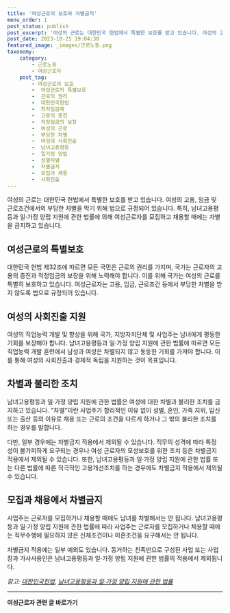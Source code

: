 ```yaml
---
title: '여성근로의 보호와 차별금지'
menu_order: 1
post_status: publish
post_excerpt: '여성의 근로는 대한민국 헌법에서 특별한 보호를 받고 있습니다. 여성의 고용, 임금 및 근로조건에서의 부당한 차별을 막기 위해 법으로 규정되어 있습니다. 특히, 남녀고용평등과 일 가정 양립 지원에 관한 법률에 의해 여성근로자를 모집하고 채용할 때에는 차별을 금지하고 있습니다.'
post_date: 2023-10-25 19:04:30
featured_image: _images/근로노동.png
taxonomy:
    category:
        - 근로노동
        - 여성근로자
    post_tag:
        - 여성근로의 보호
        -  여성근로의 특별보호
        -  근로의 권리
        -  대한민국헌법
        -  최저임금제
        -  고용의 증진
        -  적정임금의 보장
        -  여성의 근로
        -  부당한 차별
        -  여성의 사회진출
        -  남녀고용평등
        -  일가정 양립
        -  성별차별
        -  차별금지
        -  모집과 채용
        -  사회진출
---
```




여성의 근로는 대한민국 헌법에서 특별한 보호를 받고 있습니다. 여성의 고용, 임금 및 근로조건에서의 부당한 차별을 막기 위해 법으로 규정되어 있습니다. 특히, 남녀고용평등과 일·가정 양립 지원에 관한 법률에 의해 여성근로자를 모집하고 채용할 때에는 차별을 금지하고 있습니다.

## 여성근로의 특별보호

대한민국 헌법 제32조에 따르면 모든 국민은 근로의 권리를 가지며, 국가는 근로자의 고용의 증진과 적정임금의 보장을 위해 노력해야 합니다. 이를 위해 국가는 여성의 근로를 특별히 보호하고 있습니다. 여성근로자는 고용, 임금, 근로조건 등에서 부당한 차별을 받지 않도록 법으로 규정되어 있습니다.

## 여성의 사회진출 지원

여성의 직업능력 개발 및 향상을 위해 국가, 지방자치단체 및 사업주는 남녀에게 평등한 기회를 보장해야 합니다. 남녀고용평등과 일·가정 양립 지원에 관한 법률에 따르면 모든 직업능력 개발 훈련에서 남성과 여성은 차별되지 않고 동등한 기회를 가져야 합니다. 이를 통해 여성의 사회진출과 경제적 독립을 지원하는 것이 목표입니다.

## 차별과 불리한 조치

남녀고용평등과 일·가정 양립 지원에 관한 법률은 여성에 대한 차별과 불리한 조치를 금지하고 있습니다. "차별"이란 사업주가 합리적인 이유 없이 성별, 혼인, 가족 지위, 임신 또는 출산 등의 이유로 채용 또는 근로의 조건을 다르게 하거나 그 밖의 불리한 조치를 하는 경우를 말합니다.

다만, 일부 경우에는 차별금지 적용에서 제외될 수 있습니다. 직무의 성격에 따라 특정 성이 불가피하게 요구되는 경우나 여성 근로자의 모성보호를 위한 조치 등은 차별금지 적용에서 제외될 수 있습니다. 또한, 남녀고용평등과 일·가정 양립 지원에 관한 법률 또는 다른 법률에 따른 적극적인 고용개선조치를 하는 경우에도 차별금지 적용에서 제외될 수 있습니다.

## 모집과 채용에서 차별금지

사업주는 근로자를 모집하거나 채용할 때에도 남녀를 차별해서는 안 됩니다. 남녀고용평등과 일·가정 양립 지원에 관한 법률에 따라 사업주는 근로자를 모집하거나 채용할 때에는 직무수행에 필요하지 않은 신체조건이나 미혼조건을 요구해서는 안 됩니다.

차별금지 적용에는 일부 예외도 있습니다. 동거하는 친족만으로 구성된 사업 또는 사업장과 가사사용인은 남녀고용평등과 일·가정 양립 지원에 관한 법률의 적용에서 제외됩니다.

*참고: [대한민국헌법](https://www.law.go.kr/lsEfInfoP.do?lsiSeq=218675&efYd=20211001#key0)*, *[남녀고용평등과 일·가정 양립 지원에 관한 법률](https://www.law.go.kr/lsEfInfoP.do?lsiSeq=135724&efYd=20211001#0000)*
<!-- wp:separator -->
<hr class="wp-block-separator has-alpha-channel-opacity"/>
<!-- /wp:separator -->

<!-- wp:group {"backgroundColor":"base","layout":{"type":"constrained"}} -->
<div class="wp-block-group has-base-background-color has-background"><!-- wp:paragraph {"align":"center","fontSize":"medium"} -->
<p class="has-text-align-center has-large-font-size"><strong>여성근로자 관련 글 바로가기</strong></p>
<!-- /wp:paragraph -->


<!-- wp:latest-posts
{"categories":[{"id":10991,"count":19,"description":"","link":"https://uknowlaw.com/category/%ec%97%ac%ec%84%b1%ea%b7%bc%eb%a1%9c%ec%9e%90/","name":"여성근로자","slug":"여성근로자","taxonomy":"category","parent":0,"meta":[],"_links":{"self":[{"href":"https://uknowlaw.com/wp-json/wp/v2/categories/10991"}],"collection":[{"href":"https://uknowlaw.com/wp-json/wp/v2/categories"}],"about":[{"href":"https://uknowlaw.com/wp-json/wp/v2/taxonomies/category"}],"wp:post_type":[{"href":"https://uknowlaw.com/wp-json/wp/v2/posts?categories=10991"}],"curies":[{"name":"wp","href":"https://api.w.org/{rel}","templated":true}]}}],"postsToShow":100,"excerptLength":28,"postLayout":"grid","columns":2,"featuredImageAlign":"left","featuredImageSizeSlug":"large","fontSize":18px} /--></div>
<!-- /wp:group -->